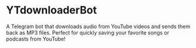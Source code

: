 # YTdownloaderBot
A Telegram bot that downloads audio from YouTube videos and sends them back as MP3 files. Perfect for quickly saving your favorite songs or podcasts from YouTube!
